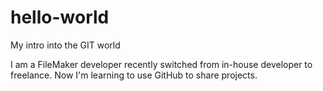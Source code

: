 # hello-world
My intro into the GIT world

I am a FileMaker developer recently switched from in-house developer to freelance.  Now I'm learning to use GitHub to share projects.
